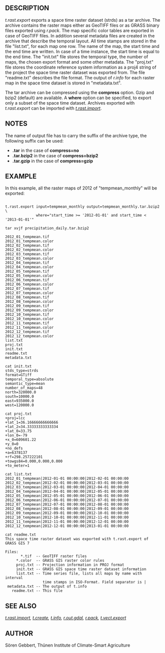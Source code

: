 
## DESCRIPTION

*t.rast.export* exports a space time raster dataset (strds) as a tar
archive. The archive contains the raster maps either as GeoTIFF files or as GRASS
binary files exported using *r.pack*. The map specific color tables
are exported in case of GeoTIFF files. In addition several metadata files
are created in the archive that describe the
temporal layout. All time stamps are stored in the file "list.txt",
for each map one row. The name of the map, the start time and the
end time are written. In case of a time instance, the start time is
equal to the end time. The "init.txt" file stores the temporal type,
the number of maps, the chosen export format and some other
metadata. The "proj.txt" file stores the coordinate reference system information as a
proj4 string of the project the space time raster dataset was
exported from. The file "readme.txt" describes the file format. The
output of *r.info* for each raster map in the space time dataset is
stored in "metadata.txt".

The tar archive can be compressed using the **compress** option. Gzip
and bzip2 (default) are available. A **where** option can be specified,
to export only a subset of the space time dataset. Archives exported
with *t.rast.export* can be imported with
*[t.rast.import](t.vect.import.html)*.

## NOTES

The name of output file has to carry the suffix of the archive type, the
following suffix can be used:

* **.tar** in the case of **compress=no**
* **.tar.bzip2** in the case of **compress=bzip2**
* **.tar.gzip** in the case of **compress=gzip**

## EXAMPLE

In this example, all the raster maps of 2012 of "tempmean\_monthly" will be exported:

```

t.rast.export input=tempmean_monthly output=tempmean_monthly.tar.bzip2 \
              where="start_time >= '2012-01-01' and start_time < '2013-01-01'"

tar xvjf precipitation_daily.tar.bzip2

2012_01_tempmean.tif
2012_01_tempmean.color
2012_02_tempmean.tif
2012_02_tempmean.color
2012_03_tempmean.tif
2012_03_tempmean.color
2012_04_tempmean.tif
2012_04_tempmean.color
2012_05_tempmean.tif
2012_05_tempmean.color
2012_06_tempmean.tif
2012_06_tempmean.color
2012_07_tempmean.tif
2012_07_tempmean.color
2012_08_tempmean.tif
2012_08_tempmean.color
2012_09_tempmean.tif
2012_09_tempmean.color
2012_10_tempmean.tif
2012_10_tempmean.color
2012_11_tempmean.tif
2012_11_tempmean.color
2012_12_tempmean.tif
2012_12_tempmean.color
list.txt
proj.txt
init.txt
readme.txt
metadata.txt

cat init.txt
stds_type=strds
format=GTiff
temporal_type=absolute
semantic_type=mean
number_of_maps=48
north=320000.0
south=10000.0
east=935000.0
west=120000.0

cat proj.txt
+proj=lcc
+lat_1=36.16666666666666
+lat_2=34.33333333333334
+lat_0=33.75
+lon_0=-79
+x_0=609601.22
+y_0=0
+no_defs
+a=6378137
+rf=298.257222101
+towgs84=0.000,0.000,0.000
+to_meter=1

cat list.txt
2012_01_tempmean|2012-01-01 00:00:00|2012-02-01 00:00:00
2012_02_tempmean|2012-02-01 00:00:00|2012-03-01 00:00:00
2012_03_tempmean|2012-03-01 00:00:00|2012-04-01 00:00:00
2012_04_tempmean|2012-04-01 00:00:00|2012-05-01 00:00:00
2012_05_tempmean|2012-05-01 00:00:00|2012-06-01 00:00:00
2012_06_tempmean|2012-06-01 00:00:00|2012-07-01 00:00:00
2012_07_tempmean|2012-07-01 00:00:00|2012-08-01 00:00:00
2012_08_tempmean|2012-08-01 00:00:00|2012-09-01 00:00:00
2012_09_tempmean|2012-09-01 00:00:00|2012-10-01 00:00:00
2012_10_tempmean|2012-10-01 00:00:00|2012-11-01 00:00:00
2012_11_tempmean|2012-11-01 00:00:00|2012-12-01 00:00:00
2012_12_tempmean|2012-12-01 00:00:00|2013-01-01 00:00:00

cat readme.txt
This space time raster dataset was exported with t.rast.export of GRASS GIS 7

Files:
       *.tif  -- GeoTIFF raster files
     *.color  -- GRASS GIS raster color rules
     proj.txt -- Projection information in PROJ format
     init.txt -- GRASS GIS space time raster dataset information
     list.txt -- Time series file, lists all maps by name with interval
                 time stamps in ISO-Format. Field separator is |
 metadata.txt -- The output of t.info
   readme.txt -- This file

```

## SEE ALSO

*[t.rast.import](t.rast.import.html),
[t.create](t.create.html),
[t.info](t.info.html),
[r.out.gdal](r.out.gdal.html),
[r.pack](r.pack.html),
[t.vect.export](t.vect.export.html)*

## AUTHOR

Sören Gebbert, Thünen Institute of Climate-Smart Agriculture
